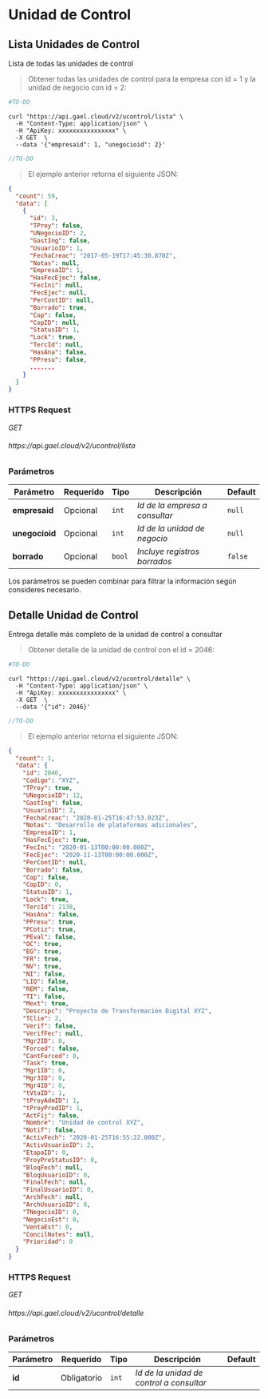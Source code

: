 # Unidad de Control

## Lista Unidades de Control

Lista de todas las unidades de control

> Obtener todas las unidades de control para la empresa con id = 1 y la unidad de negocio con id = 2:

```python
#TO-DO
```

```shell
curl "https://api.gael.cloud/v2/ucontrol/lista" \
  -H "Content-Type: application/json" \
  -H "ApiKey: xxxxxxxxxxxxxxxx" \
  -X GET  \
  --data '{"empresaid": 1, "unegocioid": 2}'
```

```javascript
//TO-DO
```

> El ejemplo anterior retorna el siguiente JSON:

```json
{
  "count": 59,
  "data": [
    {
      "id": 3,
      "TProy": false,
      "UNegocioID": 2,
      "GastIng": false,
      "UsuarioID": 1,
      "FechaCreac": "2017-05-19T17:45:30.870Z",
      "Notas": null,
      "EmpresaID": 1,
      "HasFecEjec": false,
      "FecIni": null,
      "FecEjec": null,
      "PerContID": null,
      "Borrado": true,
      "Cop": false,
      "CopID": null,
      "StatusID": 1,
      "Lock": true,
      "TercId": null,
      "HasAna": false,
      "PPresu": false,
      .......
    }
  ]
}
```

### HTTPS Request

<aside class="api-endpoint">
    <div class="endpoint-data">
        <i class="label label-get">GET</i>
        <h6>https://api.gael.cloud/v2/ucontrol/lista</h6>
    </div>
</aside>

### Parámetros

Parámetro | Requerido | Tipo | Descripción | Default
--------- | ------- | ----------- | ----------- | ----------- 
<b>empresaid</b> | Opcional | `int` | *Id de la empresa a consultar* | `null`
<b>unegocioid</b> | Opcional | `int` | *Id de la unidad de negocio* | `null`
<b>borrado</b> | Opcional | `bool` | *Incluye registros borrados* | `false`

<aside class="notice">
    Los parámetros se pueden combinar para filtrar la información según consideres necesario.
</aside>

## Detalle Unidad de Control

Entrega detalle más completo de la unidad de control a consultar

> Obtener detalle de la unidad de control con el id = 2046:

```python
#TO-DO
```

```shell
curl "https://api.gael.cloud/v2/ucontrol/detalle" \
  -H "Content-Type: application/json" \
  -H "ApiKey: xxxxxxxxxxxxxxxx" \
  -X GET  \
  --data '{"id": 2046}'
```

```javascript
//TO-DO
```

> El ejemplo anterior retorna el siguiente JSON:

```json
{
  "count": 1,
  "data": {
    "id": 2046,
    "Codigo": "XYZ",
    "TProy": true,
    "UNegocioID": 12,
    "GastIng": false,
    "UsuarioID": 2,
    "FechaCreac": "2020-01-25T16:47:53.023Z",
    "Notas": "Desarrollo de plataformas adicionales",
    "EmpresaID": 1,
    "HasFecEjec": true,
    "FecIni": "2020-01-13T00:00:00.000Z",
    "FecEjec": "2020-11-13T00:00:00.000Z",
    "PerContID": null,
    "Borrado": false,
    "Cop": false,
    "CopID": 0,
    "StatusID": 1,
    "Lock": true,
    "TercId": 2138,
    "HasAna": false,
    "PPresu": true,
    "PCotiz": true,
    "PEval": false,
    "OC": true,
    "EG": true,
    "FR": true,
    "NV": true,
    "NI": false,
    "LIQ": false,
    "REM": false,
    "TI": false,
    "Mext": true,
    "Descripc": "Proyecto de Transformación Digital XYZ",
    "TClie": 2,
    "Verif": false,
    "VerifFec": null,
    "Mgr2ID": 0,
    "Forced": false,
    "CantForced": 0,
    "Task": true,
    "Mgr1ID": 0,
    "Mgr3ID": 0,
    "Mgr4ID": 0,
    "tVtaID": 1,
    "tProyAdmID": 1,
    "tProyProdID": 1,
    "ActFij": false,
    "Nombre": "Unidad de control XYZ",
    "Notif": false,
    "ActivFech": "2020-01-25T16:55:22.000Z",
    "ActivUsuarioID": 2,
    "EtapaID": 0,
    "ProyPreStatusID": 0,
    "BloqFech": null,
    "BloqUsuarioID": 0,
    "FinalFech": null,
    "FinalUsuarioID": 0,
    "ArchFech": null,
    "ArchUsuarioID": 0,
    "TNegocioID": 0,
    "NegocioEst": 0,
    "VentaEst": 0,
    "ConcilNotes": null,
    "Prioridad": 0
  }
}
```

### HTTPS Request

<aside class="api-endpoint">
    <div class="endpoint-data">
        <i class="label label-get">GET</i>
        <h6>https://api.gael.cloud/v2/ucontrol/detalle</h6>
    </div>
</aside>

### Parámetros

Parámetro | Requerido | Tipo | Descripción | Default
--------- | ------- | ----------- | ----------- | ----------- 
<b>id</b> | Obligatorio | `int` | *Id de la unidad de control a consultar* | 